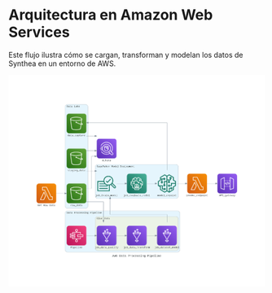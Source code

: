 # Arquitectura en Amazon Web Services

Este flujo ilustra cómo se cargan, transforman y modelan los datos de Synthea en un entorno de AWS.

![Arquitectura en AWS](img/aws_data_processing_pipeline.png)
